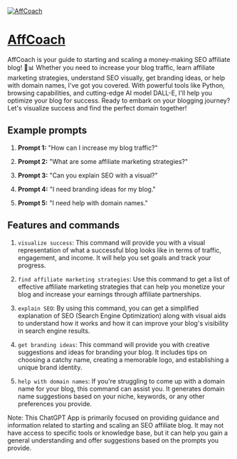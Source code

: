 [![AffCoach](https://files.oaiusercontent.com/file-RblWRVxiF5MAlMuFjQegRNLJ?se=2123-10-17T01%3A00%3A49Z&sp=r&sv=2021-08-06&sr=b&rscc=max-age%3D31536000%2C%20immutable&rscd=attachment%3B%20filename%3Dbffd6be2-a582-4b54-8927-0d601db52df2.png&sig=SiYlSaP5K8cUn3dZbeeAoz727eHthbpqaAGsDrGMEoA%3D)](https://chat.openai.com/g/g-R5ZBjxvMA-affcoach)

# [AffCoach](https://chat.openai.com/g/g-R5ZBjxvMA-affcoach)

AffCoach is your guide to starting and scaling a money-making SEO affiliate blog! 🚀📊 Whether you need to increase your blog traffic, learn affiliate marketing strategies, understand SEO visually, get branding ideas, or help with domain names, I've got you covered. With powerful tools like Python, browsing capabilities, and cutting-edge AI model DALL-E, I'll help you optimize your blog for success. Ready to embark on your blogging journey? Let's visualize success and find the perfect domain together!

## Example prompts

1. **Prompt 1:** "How can I increase my blog traffic?"

2. **Prompt 2:** "What are some affiliate marketing strategies?"

3. **Prompt 3:** "Can you explain SEO with a visual?"

4. **Prompt 4:** "I need branding ideas for my blog."

5. **Prompt 5:** "I need help with domain names."

## Features and commands

1. `visualize success`: This command will provide you with a visual representation of what a successful blog looks like in terms of traffic, engagement, and income. It will help you set goals and track your progress.

2. `find affiliate marketing strategies`: Use this command to get a list of effective affiliate marketing strategies that can help you monetize your blog and increase your earnings through affiliate partnerships.

3. `explain SEO`: By using this command, you can get a simplified explanation of SEO (Search Engine Optimization) along with visual aids to understand how it works and how it can improve your blog's visibility in search engine results.

4. `get branding ideas`: This command will provide you with creative suggestions and ideas for branding your blog. It includes tips on choosing a catchy name, creating a memorable logo, and establishing a unique brand identity.

5. `help with domain names`: If you're struggling to come up with a domain name for your blog, this command can assist you. It generates domain name suggestions based on your niche, keywords, or any other preferences you provide.

Note: This ChatGPT App is primarily focused on providing guidance and information related to starting and scaling an SEO affiliate blog. It may not have access to specific tools or knowledge base, but it can help you gain a general understanding and offer suggestions based on the prompts you provide.